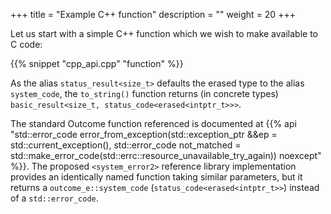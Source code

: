 +++
title = "Example C++ function"
description = ""
weight = 20
+++

Let us start with a simple C++ function which we wish to make available to C code:

{{% snippet "cpp_api.cpp" "function" %}}

As the alias `status_result<size_t>` defaults the erased type to the alias `system_code`,
the `to_string()` function returns (in concrete types) `basic_result<size_t, status_code<erased<intptr_t>>>`.

The standard Outcome function referenced is documented at
{{% api "std::error_code error_from_exception(std::exception_ptr &&ep = std::current_exception(), std::error_code not_matched = std::make_error_code(std::errc::resource_unavailable_try_again)) noexcept" %}}.
The proposed `<system_error2>` reference library implementation provides an identically named
function taking similar parameters, but it returns a `outcome_e::system_code` (`status_code<erased<intptr_t>>`) instead of a `std::error_code`.


